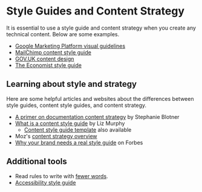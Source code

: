 # Style Guides and Content Strategy

It is essential to use a style guide and content strategy when you create any technical content. Below are some examples.

+ [Google Marketing Platform visual guidelines](goo.gl/1d8mk5)
+ [MailChimp content style guide](https://styleguide.mailchimp.com/)
+ [GOV.UK content design](https://www.gov.uk/guidance/content-design)
+ [The Economist style guide](https://cdn.static-economist.com/sites/default/files/store/Style_Guide_2015.pdf)

## Learning about style and strategy

Here are some helpful articles and websites about the differences between style guides, content style guides, and content strategy.

+ [A primer on documentation content strategy](https://increment.com/documentation/primer-on-documentation-content-strategy/) by Stephanie Blotner
+ [What is a content style guide](https://www.impactbnd.com/blog/what-is-a-content-style-guide-template) by Liz Murphy
   + [Content style guide template](https://offers.impactbnd.com/free-content-style-guide-template) also available
+  Moz's [content strategy overview](https://moz.com/beginners-guide-to-content-marketing/content-strategy)
+ [Why your brand needs a real style guide](https://www.forbes.com/sites/propointgraphics/2016/07/24/brand-style-guides/#2266df3161a5) on Forbes

## Additional tools

- Read rules to write with [fewer words](fewer-words.md).
- [Accessibility style guide](../accessibility/style.md)
